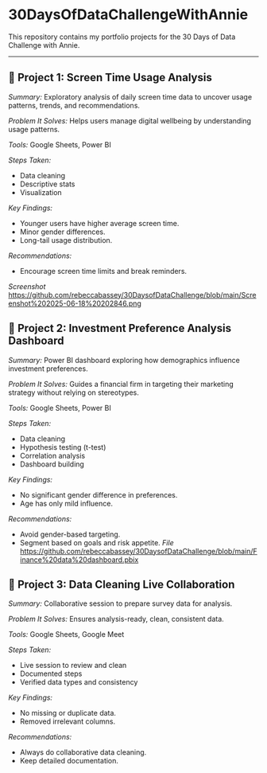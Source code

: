 # 30DaysOfDataChallengeWithAnnie

This repository contains my portfolio projects for the 30 Days of Data Challenge with Annie.

---

## 📌 Project 1: Screen Time Usage Analysis
*Summary:* Exploratory analysis of daily screen time data to uncover usage patterns, trends, and recommendations.

*Problem It Solves:* Helps users manage digital wellbeing by understanding usage patterns.

*Tools:* Google Sheets, Power BI

*Steps Taken:* 
- Data cleaning
- Descriptive stats
- Visualization

*Key Findings:* 
- Younger users have higher average screen time.
- Minor gender differences.
- Long-tail usage distribution.

*Recommendations:* 
- Encourage screen time limits and break reminders.

*Screenshot* https://github.com/rebeccabassey/30DaysofDataChallenge/blob/main/Screenshot%202025-06-18%20202846.png

## 📌 Project 2: Investment Preference Analysis Dashboard
*Summary:* Power BI dashboard exploring how demographics influence investment preferences.

*Problem It Solves:* Guides a financial firm in targeting their marketing strategy without relying on stereotypes.

*Tools:* Google Sheets, Power BI

*Steps Taken:*
- Data cleaning
- Hypothesis testing (t-test)
- Correlation analysis
- Dashboard building

*Key Findings:* 
- No significant gender difference in preferences.
- Age has only mild influence.

*Recommendations:* 
- Avoid gender-based targeting.
- Segment based on goals and risk appetite.
*File* https://github.com/rebeccabassey/30DaysofDataChallenge/blob/main/Finance%20data%20dashboard.pbix

## 📌 Project 3: Data Cleaning Live Collaboration
*Summary:* Collaborative session to prepare survey data for analysis.

*Problem It Solves:* Ensures analysis-ready, clean, consistent data.

*Tools:* Google Sheets, Google Meet

*Steps Taken:*
- Live session to review and clean
- Documented steps
- Verified data types and consistency

*Key Findings:* 
- No missing or duplicate data.
- Removed irrelevant columns.

*Recommendations:* 
- Always do collaborative data cleaning.
- Keep detailed documentation.

